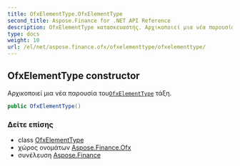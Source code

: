 ```yaml
---
title: OfxElementType.OfxElementType
second_title: Aspose.Finance for .NET API Reference
description: OfxElementType κατασκευαστής. Αρχικοποιεί μια νέα παρουσία τουOfxElementType τάξη.
type: docs
weight: 10
url: /el/net/aspose.finance.ofx/ofxelementtype/ofxelementtype/
---
```

## OfxElementType constructor

Αρχικοποιεί μια νέα παρουσία του[`OfxElementType`](../) τάξη.

```csharp
public OfxElementType()
```

### Δείτε επίσης

* class [OfxElementType](../)
* χώρος ονομάτων [Aspose.Finance.Ofx](../../ofxelementtype/)
* συνέλευση [Aspose.Finance](../../../)


